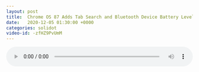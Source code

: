 ```yaml
---
layout: post
title:  Chrome OS 87 Adds Tab Search and Bluetooth Device Battery Levels
date:   2020-12-05 01:30:00 +0000
categories: solidot
video-id: -zfHZ9PvUmM
---
```


<audio src="/assets/77f05c392255a66362b8cf6bf27e1784.mp3" style="width: 100%;" controls></audio>

